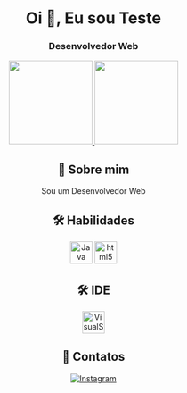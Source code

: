 <h1 align="center">Oi 👋, Eu sou Teste</h1>
<h3 align="center">Desenvolvedor Web</h3>

<div align="center">
  <a href="https://github.com/readmeteste">
    <img height="150em" src="https://github-readme-stats.vercel.app/api?username=readmeteste&show_icons=true&theme=dark">
    <img height="150em" src="https://github-readme-stats.vercel.app/api/top-langs/?username=readmeteste&layout=compact&theme=dark">
  </a>
</div>
<div align="center">
  
## 🚀 Sobre mim
Sou um Desenvolvedor Web

## 🛠 Habilidades
<p align="center"> <img src="https://cdn.jsdelivr.net/gh/devicons/devicon/icons/java/java-original.svg" alt="Java" width="40" height="40"/>
<img src="https://cdn.jsdelivr.net/gh/devicons/devicon/icons/html5/html5-original.svg" alt="html5" width="40" height="40"/>

## 🛠 IDE
<img alt="VisualStudio" width="40" height="40" src="https://cdn.jsdelivr.net/gh/devicons/devicon/icons/visualstudio/visualstudio-plain.svg"/>

## 🔗 Contatos
<a href="https://www.instagram.com/neymarjr"><img alt="Instagram" src="https://img.shields.io/badge/Instagram-E4405F?style=for-the-badge&logo=instagram&logoColor=white"></a>
</div>
